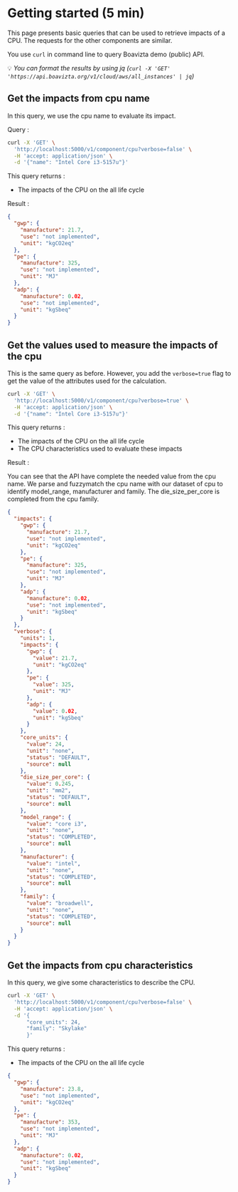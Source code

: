 # Getting started (5 min)

This page presents basic queries that can be used to retrieve impacts of a CPU. The requests for the other components are similar.

You use `curl` in command line to query Boavizta demo (public) API.

💡 _You can format the results by using jq (`curl -X 'GET' 'https://api.boavizta.org/v1/cloud/aws/all_instances' | jq`)_

## Get the impacts from cpu name

In this query, we use the cpu name to evaluate its impact.

Query : 

```bash
curl -X 'GET' \
  'http://localhost:5000/v1/component/cpu?verbose=false' \
  -H 'accept: application/json' \
  -d '{"name": "Intel Core i3-5157u"}'
```

This query returns :

* The impacts of the CPU on the all life cycle

Result :

```json
{
  "gwp": {
    "manufacture": 21.7,
    "use": "not implemented",
    "unit": "kgCO2eq"
  },
  "pe": {
    "manufacture": 325,
    "use": "not implemented",
    "unit": "MJ"
  },
  "adp": {
    "manufacture": 0.02,
    "use": "not implemented",
    "unit": "kgSbeq"
  }
}
```

## Get the values used to measure the impacts of the cpu

This is the same query as before. However, you add the `verbose=true` flag to get the value of the attributes used for the calculation.

```bash
curl -X 'GET' \
  'http://localhost:5000/v1/component/cpu?verbose=true' \
  -H 'accept: application/json' \
  -d '{"name": "Intel Core i3-5157u"}'
```

This query returns :

* The impacts of the CPU on the all life cycle
* The CPU characteristics used to evaluate these impacts

Result :

You can see that the API have complete the needed value from the cpu name. We parse and fuzzymatch the cpu name with our dataset of cpu to identify model_range, manufacturer and family.
The die_size_per_core is completed from the cpu family.

```json
{
  "impacts": {
    "gwp": {
      "manufacture": 21.7,
      "use": "not implemented",
      "unit": "kgCO2eq"
    },
    "pe": {
      "manufacture": 325,
      "use": "not implemented",
      "unit": "MJ"
    },
    "adp": {
      "manufacture": 0.02,
      "use": "not implemented",
      "unit": "kgSbeq"
    }
  },
  "verbose": {
    "units": 1,
    "impacts": {
      "gwp": {
        "value": 21.7,
        "unit": "kgCO2eq"
      },
      "pe": {
        "value": 325,
        "unit": "MJ"
      },
      "adp": {
        "value": 0.02,
        "unit": "kgSbeq"
      }
    },
    "core_units": {
      "value": 24,
      "unit": "none",
      "status": "DEFAULT",
      "source": null
    },
    "die_size_per_core": {
      "value": 0.245,
      "unit": "mm2",
      "status": "DEFAULT",
      "source": null
    },
    "model_range": {
      "value": "core i3",
      "unit": "none",
      "status": "COMPLETED",
      "source": null
    },
    "manufacturer": {
      "value": "intel",
      "unit": "none",
      "status": "COMPLETED",
      "source": null
    },
    "family": {
      "value": "broadwell",
      "unit": "none",
      "status": "COMPLETED",
      "source": null
    }
  }
}
```

## Get the impacts from cpu characteristics

In this query, we give some characteristics to describe the CPU. 

```bash
curl -X 'GET' \
  'http://localhost:5000/v1/component/cpu?verbose=false' \
  -H 'accept: application/json' \
  -d '{
      "core_units": 24,
      "family": "Skylake"
      }'
```

This query returns :

* The impacts of the CPU on the all life cycle


```json
{
  "gwp": {
    "manufacture": 23.8,
    "use": "not implemented",
    "unit": "kgCO2eq"
  },
  "pe": {
    "manufacture": 353,
    "use": "not implemented",
    "unit": "MJ"
  },
  "adp": {
    "manufacture": 0.02,
    "use": "not implemented",
    "unit": "kgSbeq"
  }
}
```